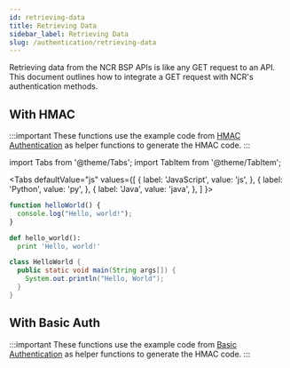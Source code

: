 ```yaml
---
id: retrieving-data
title: Retrieving Data
sidebar_label: Retrieving Data
slug: /authentication/retrieving-data
---
```


Retrieving data from the NCR BSP APIs is like any GET request to an API. This document outlines how to integrate a GET request with NCR's authentication methods.

## With HMAC

:::important
These functions use the example code from [HMAC Authentication](/authentication/hmac) as helper functions to generate the HMAC code.
:::

import Tabs from '@theme/Tabs';
import TabItem from '@theme/TabItem';

<Tabs
defaultValue="js"
values={[
{ label: 'JavaScript', value: 'js', },
{ label: 'Python', value: 'py', },
{ label: 'Java', value: 'java', },
]
}>
<TabItem value="js">

```js
function helloWorld() {
  console.log("Hello, world!");
}
```

</TabItem>
<TabItem value="py">

```py
def hello_world():
  print 'Hello, world!'
```

</TabItem>
<TabItem value="java">

```java
class HelloWorld {
  public static void main(String args[]) {
    System.out.println("Hello, World");
  }
}
```

</TabItem>
</Tabs>

## With Basic Auth

:::important
These functions use the example code from [Basic Authentication](/authentication/basic-authentication) as helper functions to generate the HMAC code.
:::
